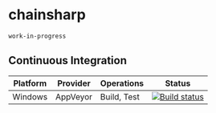 # chainsharp

`work-in-progress`

## Continuous Integration

| Platform | Provider | Operations | Status |
|----------|----------|------------|--------|
| Windows | AppVeyor | Build, Test | [![Build status](https://ci.appveyor.com/api/projects/status/3ssjvm7vq4kf6yd8?svg=true)](https://ci.appveyor.com/project/manastalukdar/chainsharp) |
